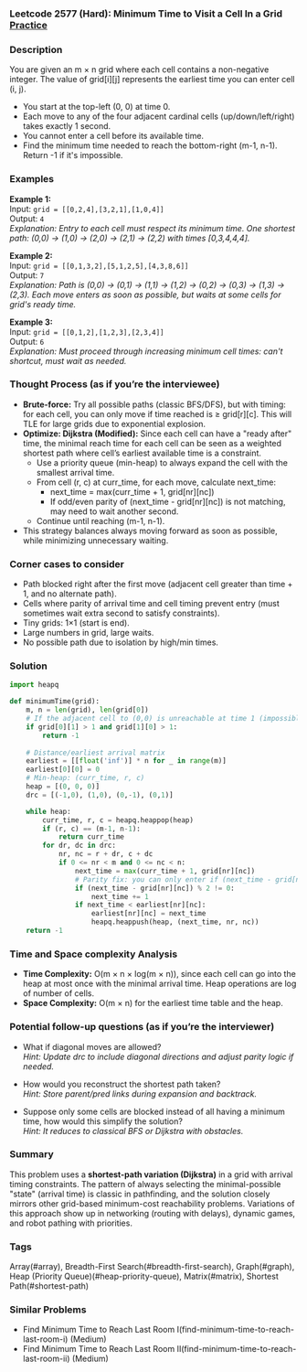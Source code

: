 ### Leetcode 2577 (Hard): Minimum Time to Visit a Cell In a Grid [Practice](https://leetcode.com/problems/minimum-time-to-visit-a-cell-in-a-grid)

### Description  
You are given an m × n grid where each cell contains a non-negative integer. The value of grid[i][j] represents the earliest time you can enter cell (i, j).  
- You start at the top-left (0, 0) at time 0.
- Each move to any of the four adjacent cardinal cells (up/down/left/right) takes exactly 1 second.
- You cannot enter a cell before its available time.
- Find the minimum time needed to reach the bottom-right (m-1, n-1). Return -1 if it's impossible.

### Examples  

**Example 1:**  
Input: `grid = [[0,2,4],[3,2,1],[1,0,4]]`  
Output: `4`  
*Explanation: Entry to each cell must respect its minimum time. One shortest path: (0,0) → (1,0) → (2,0) → (2,1) → (2,2) with times [0,3,4,4,4].*

**Example 2:**  
Input: `grid = [[0,1,3,2],[5,1,2,5],[4,3,8,6]]`  
Output: `7`  
*Explanation: Path is (0,0) → (0,1) → (1,1) → (1,2) → (0,2) → (0,3) → (1,3) → (2,3). Each move enters as soon as possible, but waits at some cells for grid's ready time.*

**Example 3:**  
Input: `grid = [[0,1,2],[1,2,3],[2,3,4]]`  
Output: `6`  
*Explanation: Must proceed through increasing minimum cell times: can't shortcut, must wait as needed.*

### Thought Process (as if you’re the interviewee)  
- **Brute-force:** Try all possible paths (classic BFS/DFS), but with timing: for each cell, you can only move if time reached is ≥ grid[r][c]. This will TLE for large grids due to exponential explosion.
- **Optimize: Dijkstra (Modified):** Since each cell can have a "ready after" time, the minimal reach time for each cell can be seen as a weighted shortest path where cell’s earliest available time is a constraint.  
  - Use a priority queue (min-heap) to always expand the cell with the smallest arrival time.  
  - From cell (r, c) at curr_time, for each move, calculate next_time:
    - next_time = max(curr_time + 1, grid[nr][nc])
    - If odd/even parity of (next_time - grid[nr][nc]) is not matching, may need to wait another second.
  - Continue until reaching (m-1, n-1).
- This strategy balances always moving forward as soon as possible, while minimizing unnecessary waiting.

### Corner cases to consider  
- Path blocked right after the first move (adjacent cell greater than time + 1, and no alternate path).
- Cells where parity of arrival time and cell timing prevent entry (must sometimes wait extra second to satisfy constraints).
- Tiny grids: 1×1 (start is end).
- Large numbers in grid, large waits.
- No possible path due to isolation by high/min times.

### Solution

```python
import heapq

def minimumTime(grid):
    m, n = len(grid), len(grid[0])
    # If the adjacent cell to (0,0) is unreachable at time 1 (impossible to move out)
    if grid[0][1] > 1 and grid[1][0] > 1:
        return -1
    
    # Distance/earliest arrival matrix
    earliest = [[float('inf')] * n for _ in range(m)]
    earliest[0][0] = 0
    # Min-heap: (curr_time, r, c)
    heap = [(0, 0, 0)]
    drc = [(-1,0), (1,0), (0,-1), (0,1)]

    while heap:
        curr_time, r, c = heapq.heappop(heap)
        if (r, c) == (m-1, n-1):
            return curr_time
        for dr, dc in drc:
            nr, nc = r + dr, c + dc
            if 0 <= nr < m and 0 <= nc < n:
                next_time = max(curr_time + 1, grid[nr][nc])
                # Parity fix: you can only enter if (next_time - grid[nr][nc]) % 2 == 0
                if (next_time - grid[nr][nc]) % 2 != 0:
                    next_time += 1
                if next_time < earliest[nr][nc]:
                    earliest[nr][nc] = next_time
                    heapq.heappush(heap, (next_time, nr, nc))
    return -1
```

### Time and Space complexity Analysis  

- **Time Complexity:** O(m × n × log(m × n)), since each cell can go into the heap at most once with the minimal arrival time. Heap operations are log of number of cells.
- **Space Complexity:** O(m × n) for the earliest time table and the heap.

### Potential follow-up questions (as if you’re the interviewer)  

- What if diagonal moves are allowed?  
  *Hint: Update drc to include diagonal directions and adjust parity logic if needed.*

- How would you reconstruct the shortest path taken?  
  *Hint: Store parent/pred links during expansion and backtrack.*

- Suppose only some cells are blocked instead of all having a minimum time, how would this simplify the solution?  
  *Hint: It reduces to classical BFS or Dijkstra with obstacles.*

### Summary
This problem uses a **shortest-path variation (Dijkstra)** in a grid with arrival timing constraints. The pattern of always selecting the minimal-possible "state" (arrival time) is classic in pathfinding, and the solution closely mirrors other grid-based minimum-cost reachability problems. Variations of this approach show up in networking (routing with delays), dynamic games, and robot pathing with priorities.

### Tags
Array(#array), Breadth-First Search(#breadth-first-search), Graph(#graph), Heap (Priority Queue)(#heap-priority-queue), Matrix(#matrix), Shortest Path(#shortest-path)

### Similar Problems
- Find Minimum Time to Reach Last Room I(find-minimum-time-to-reach-last-room-i) (Medium)
- Find Minimum Time to Reach Last Room II(find-minimum-time-to-reach-last-room-ii) (Medium)